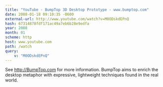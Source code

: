 ```yaml
---
title: "YouTube - BumpTop 3D Desktop Prototype - www.bumptop.com"
date: 2008-01-18 09:10:35 -0600
external-url: http://www.youtube.com/watch?v=M0ODskdEPnQ
hash: 67314878fdf171ac49a7eb6b28e9edfa
year: 2008
month: 01
scheme: http
host: www.youtube.com
path: /watch
query:
    v: "M0ODskdEPnQ"
---
```


See http://BumpTop.com for more information. BumpTop aims to enrich the desktop metaphor with expressive, lightweight techniques found in the real world.
